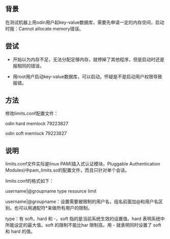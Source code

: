 
## 背景

在测试机器上用odin用户起key-value数据库，需要先申请一定的内存空间，启动时报：Cannot allocate memory错误。

## 尝试

* 开始以为内存不足，无法分配足够内存，就停掉了其他程序，但是启动时还是报相同的错误。

* 用root用户启动key-value数据库，可以启动。怀疑是不是启动用户权限导致报错。

## 方法

修改limits.conf配置文件：

odin    hard    memlock  79223827

odin    soft    memlock  79223827

## 说明

limits.conf文件实际是linux PAM(插入式认证模块，Pluggable Authentication Modules)中pam_limits.so的配置文件，而且只针对单个会话。

limits.conf的格式如下：

username|@groupname type resource limit

username|@groupname：设置需要被限制的用户名，组名前面加@和用户名区别。也可以用通配符*来做所有用户的限制。

type：有 soft，hard 和 -，soft 指的是当前系统生效的设置值。hard 表明系统中所能设定的最大值。soft 的限制不能比har 限制高。用 - 就表明同时设置了 soft 和 hard 的值。
